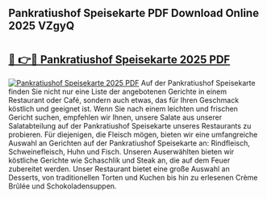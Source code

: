 ## Pankratiushof Speisekarte PDF Download Online 2025 VZgyQ

# <h2><a href="http://gca5u7.nevu.top/?p=Pankratiushof+Speisekarte">🔗 👉🔴 Pankratiushof Speisekarte 2025 PDF</a></h2>

[![Pankratiushof Speisekarte 2025 PDF](https://i.imgur.com/dBaPXMq.png)](http://gca5u7.nevu.top/?p=Pankratiushof+Speisekarte)
Auf der Pankratiushof Speisekarte finden Sie nicht nur eine Liste der angebotenen Gerichte in einem Restaurant oder Café, sondern auch etwas, das für Ihren Geschmack köstlich und geeignet ist. Wenn Sie nach einem leichten und frischen Gericht suchen, empfehlen wir Ihnen, unsere Salate aus unserer Salatabteilung auf der Pankratiushof Speisekarte unseres Restaurants zu probieren. Für diejenigen, die Fleisch mögen, bieten wir eine umfangreiche Auswahl an Gerichten auf der Pankratiushof Speisekarte an: Rindfleisch, Schweinefleisch, Huhn und Fisch. Unseren Auserwählten bieten wir köstliche Gerichte wie Schaschlik und Steak an, die auf dem Feuer zubereitet werden. Unser Restaurant bietet eine große Auswahl an Desserts, von traditionellen Torten und Kuchen bis hin zu erlesenen Crème Brûlée und Schokoladensuppen.
